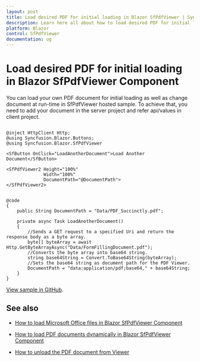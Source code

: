```yaml
---
layout: post
title: Load desired PDF for initial loading in Blazor SfPdfViewer | Syncfusion
description: Learn here all about how to load desired PDF for initial loading in Syncfusion Blazor SfPdfViewer component and more.
platform: Blazor
control: SfPdfViewer
documentation: ug
---
```


# Load desired PDF for initial loading in Blazor SfPdfViewer Component

You can load your own PDF document for initial loading as well as change document at run-time in SfPdfViewer hosted sample. To achieve that, you need to add your document in the server project and refer api/values in client project.

```cshtml

@inject HttpClient Http;
@using Syncfusion.Blazor.Buttons;
@using Syncfusion.Blazor.SfPdfViewer

<SfButton OnClick="LoadAnotherDocument">Load Another Document</SfButton>

<SfPdfViewer2 Height="100%"
              Width="100%"
              DocumentPath="@DocumentPath">
</SfPdfViewer2>


@code
{
    public String DocumentPath = "Data/PDF_Succinctly.pdf";

    private async Task LoadAnotherDocument()
    {
        //Sends a GET request to a specified Uri and return the response body as a byte array.
        byte[] byteArray = await Http.GetByteArrayAsync("Data/FormFillingDocument.pdf");
        //Converts the byte array into base64 string.
        string base64String = Convert.ToBase64String(byteArray);
        //Sets the base64 string as document path for the PDF Viewer.
        DocumentPath = "data:application/pdf;base64," + base64String;
    }
}

```

[View sample in GitHub](https://github.com/SyncfusionExamples/blazor-pdf-viewer-examples/tree/master/Common/Load%20Desire%20PDF%20in%20Blazor%20-%20SfPdfViewer).

## See also

* [How to load Microsoft Office files in Blazor SfPdfViewer Component](./load-office-files)

* [How to load PDF documents dynamically in Blazor SfPdfViewer Component](./load-pdf-document-dynamically)

* [How to unload the PDF document from Viewer](./unload-the-pdf-document-from-viewer)